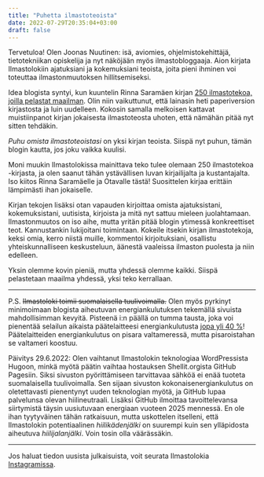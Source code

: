 ```yaml
---
title: "Puhetta ilmastoteoista"
date: 2022-07-29T20:35:04+03:00
draft: false
---
```


Tervetuloa! Olen Joonas Nuutinen: isä, aviomies, ohjelmistokehittäjä, tietotekniikan opiskelija ja nyt näköjään myös ilmastobloggaaja. Aion kirjata Ilmastolokiin ajatuksiani ja kokemuksiani teoista, joita pieni ihminen voi toteuttaa ilmastonmuutoksen hillitsemiseksi.

Idea blogista syntyi, kun kuuntelin Rinna Saramäen kirjan [250 ilmastotekoa, joilla pelastat maailman](https://otava.fi/kirjat/250-ilmastotekoa-joilla-pelastat-maailman/). Olin niin vaikuttunut, että lainasin heti paperiversion kirjastosta ja luin uudelleen. Kokosin samalla melkoisen kattavat muistiinpanot kirjan jokaisesta ilmastoteosta uhoten, että nämähän pitää nyt sitten tehdäkin.

_Puhu omista ilmastoteoistasi_ on yksi kirjan teoista. Siispä nyt puhun, tämän blogin kautta, jos joku vaikka kuulisi.

Moni muukin Ilmastolokissa mainittava teko tulee olemaan 250 ilmastotekoa -kirjasta, ja olen saanut tähän ystävällisen luvan kirjailijalta ja kustantajalta. Iso kiitos Rinna Saramäelle ja Otavalle tästä! Suosittelen kirjaa erittäin lämpimästi ihan jokaiselle.

Kirjan tekojen lisäksi otan vapauden kirjoittaa omista ajatuksistani, kokemuksistani, uutisista, kirjoista ja mitä nyt sattuu mieleen juolahtamaan. Ilmastonmuutos on iso aihe, mutta yritän pitää blogin ytimessä konkreettiset teot. Kannustankin lukijoitani toimintaan. Kokeile itsekin kirjan ilmastotekoja, keksi omia, kerro niistä muille, kommentoi kirjoituksiani, osallistu yhteiskunnalliseen keskusteluun, äänestä vaaleissa ilmaston puolesta ja niin edelleen.

Yksin olemme kovin pieniä, mutta yhdessä olemme kaikki. Siispä pelastetaan maailma yhdessä, yksi teko kerrallaan.

---

P.S. ~~Ilmastoloki toimii suomalaisella tuulivoimalla.~~ Olen myös pyrkinyt minimoimaan blogista aiheutuvan energiankulutuksen tekemällä sivuista mahdollisimman kevyitä. Pisteenä i:n päällä on tumma tausta, joka voi pienentää selailun aikaista päätelaitteesi energiankulutusta [jopa yli 40 %](http://mobileenerlytics.com/dark-mode/)! Päätelaitteiden energiankulutus on pisara valtameressä, mutta pisaroistahan se valtameri koostuu.

Päivitys 29.6.2022: Olen vaihtanut Ilmastolokin teknologiaa WordPressista Hugoon, minkä myötä päätin vaihtaa hostauksen Shellit.orgista GitHub Pagesiin. Siksi sivuston pyörittämiseen tarvittavaa sähköä ei enää tuoteta suomalaisella tuulivoimalla. Sen sijaan sivuston kokonaisenergiankulutus on oletettavasti pienentynyt uuden teknologian myötä, ja GitHub lupaa palvelunsa olevan hiilineutraali. Lisäksi GitHub ilmoittaa tavoittelevansa siirtymistä täysin uusiutuvaan energiaan vuoteen 2025 mennessä. En ole ihan tyytyväinen tähän ratkaisuun, mutta uskottelen itselleni, että Ilmastolokin potentiaalinen _hiilikädenjälki_ on suurempi kuin sen ylläpidosta aiheutuva _hiilijalanjälki_. Voin tosin olla väärässäkin.

---

Jos haluat tiedon uusista julkaisuista, voit seurata Ilmastolokia [Instagramissa](https://www.instagram.com/ilmastoloki/).